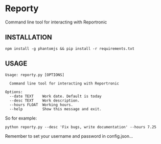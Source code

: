 # Reporty
Command line tool for interacting with Reportronic

## INSTALLATION
```
npm install -g phantomjs && pip install -r requirements.txt
```

## USAGE
```
Usage: reporty.py [OPTIONS]

  Command line tool for interacting with Reportronic

Options:
  --date TEXT    Work date. Default is today
  --desc TEXT    Work description.
  --hours FLOAT  Working hours.
  --help         Show this message and exit.
```

So for example:

```
python reporty.py --desc 'Fix bugs, write documentation' --hours 7.25

```
Remember to set your username and password in config.json...

